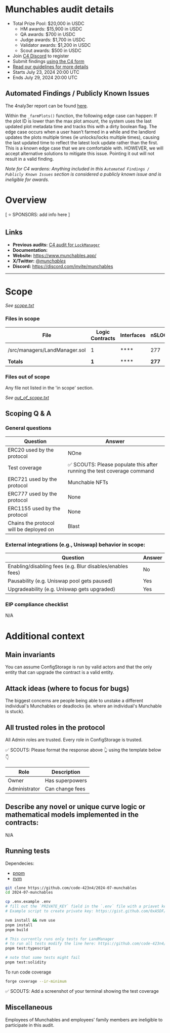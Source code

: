 # Munchables audit details

- Total Prize Pool: $20,000 in USDC
  - HM awards: $15,900 in USDC
  - QA awards: $700 in USDC
  - Judge awards: $1,700 in USDC
  - Validator awards: $1,200 in USDC
  - Scout awards: $500 in USDC
- Join [C4 Discord](https://discord.gg/code4rena) to register
- Submit findings [using the C4 form](https://code4rena.com/contests/2024-07-munchables/submit)
- [Read our guidelines for more details](https://docs.code4rena.com/roles/wardens)
- Starts July 23, 2024 20:00 UTC
- Ends July 29, 2024 20:00 UTC

## Automated Findings / Publicly Known Issues

The 4naly3er report can be found [here](https://github.com/code-423n4/2024-07-munchables/blob/main/4naly3er-report.md).

Within the `_farmPlots()` function, the following edge case can happen:
If the plot ID is lower than the max plot amount, the system uses the last updated plot metadata time and tracks this with a dirty boolean flag. The edge case occurs when a user hasn’t farmed in a while and the landlord updates the plots multiple times (ie unlocks/locks multiple times), causing the last updated time to reflect the latest lock update rather than the first. This is a known edge case that we are comfortable with. HOWEVER, we will accept alternative solutions to mitigate this issue. Pointing it out will not result in a valid finding.

_Note for C4 wardens: Anything included in this `Automated Findings / Publicly Known Issues` section is considered a publicly known issue and is ineligible for awards._

# Overview

[ ⭐️ SPONSORS: add info here ]

## Links

- **Previous audits:** [C4 audit for `LockManager`](https://github.com/code-423n4/2024-05-munchables/)
- **Documentation:**
- **Website:** https://www.munchables.app/
- **X/Twitter:** [@_munchables_](https://x.com/_munchables_)
- **Discord:** https://discord.com/invite/munchables

---

# Scope

_See [scope.txt](https://github.com/code-423n4/2024-07-munchables/blob/main/scope.txt)_

### Files in scope

| File                          | Logic Contracts | Interfaces | nSLOC   | Purpose | Libraries used                                            |
| ----------------------------- | --------------- | ---------- | ------- | ------- | --------------------------------------------------------- |
| /src/managers/LandManager.sol | 1               | \*\*\*\*   | 277     |         | openzeppelin-contracts/contracts/token/ERC721/IERC721.sol |
| **Totals**                    | **1**           | \*\*\*\*   | **277** |         |                                                           |

### Files out of scope

Any file not listed in the 'in scope' section.

_See [out_of_scope.txt](https://github.com/code-423n4/2024-07-munchables/blob/main/out_of_scope.txt)_

## Scoping Q &amp; A

### General questions

| Question                                | Answer                                                                  |
| --------------------------------------- | ----------------------------------------------------------------------- |
| ERC20 used by the protocol              | NOne                                                                    |
| Test coverage                           | ✅ SCOUTS: Please populate this after running the test coverage command |
| ERC721 used by the protocol             | Munchable NFTs                                                          |
| ERC777 used by the protocol             | None                                                                    |
| ERC1155 used by the protocol            | None                                                                    |
| Chains the protocol will be deployed on | Blast                                                                   |

### External integrations (e.g., Uniswap) behavior in scope:

| Question                                                  | Answer |
| --------------------------------------------------------- | ------ |
| Enabling/disabling fees (e.g. Blur disables/enables fees) | No     |
| Pausability (e.g. Uniswap pool gets paused)               | Yes    |
| Upgradeability (e.g. Uniswap gets upgraded)               | Yes    |

### EIP compliance checklist

N/A

# Additional context

## Main invariants

You can assume ConfigStorage is run by valid actors and that the only entity that can upgrade the contract is a valid entity.

## Attack ideas (where to focus for bugs)

The biggest concerns are people being able to unstake a different individual's Munchables or deadlocks (ie. where an individual's Munchable is stuck).

## All trusted roles in the protocol

All Admin roles are trusted. Every role in ConfigStorage is trusted.

✅ SCOUTS: Please format the response above 👆 using the template below👇

| Role          | Description     |
| ------------- | --------------- |
| Owner         | Has superpowers |
| Administrator | Can change fees |

## Describe any novel or unique curve logic or mathematical models implemented in the contracts:

N/A

## Running tests

Dependecies:

- [pnpm](https://pnpm.io/)
- [nvm](https://github.com/nvm-sh/nvm)

```bash
git clone https://github.com/code-423n4/2024-07-munchables
cd 2024-07-munchables

cp .env.example .env
# fill out the `PRIVATE_KEY` field in the `.env` file with a priavet key (in hex format `0x...`)
# Example script to create private key: https://gist.github.com/0xA5DF/3618fd9577777b30305442430bec800d

nvm install && nvm use
pnpm install
pnpm build

# This currently runs only tests for LandManager
# to run all tests modify the line here: https://github.com/code-423n4/2024-07-munchables/blob/main/tests/run.ts#L10
pnpm test:typescript

# note that some tests might fail
pnpm test:solidity
```

To run code coverage

```bash
forge coverage --ir-minimum
```

✅ SCOUTS: Add a screenshot of your terminal showing the test coverage

## Miscellaneous

Employees of Munchables and employees' family members are ineligible to participate in this audit.
